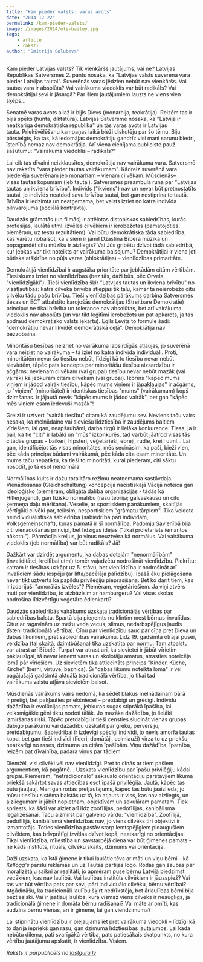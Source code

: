 ```yaml
---
title: "Kam pieder valsts: varas avots"
date: "2014-12-22"
permalink: /kam-pieder-valsts/
image: /images/2014/ole-bailey.jpg
tags:
    - article
    - raksti
author: "Dmitrijs Golubevs"
---
```


Kam pieder Latvijas valsts? Tik vienkāršs jautājums, vai ne? Latvijas Republikas Satversmes 2. pants nosaka, ka "Latvijas valsts suverēnā vara pieder Latvijas tautai". Suverēnās varas jēdzien nebūt nav vienkāršs. Vai tautas vara ir absolūta? Vai vairākuma viedoklis var būt radikāls? Vai demokrātijai sevi ir jāsargā? Par šiem jautājumiem lauzts ne viens vien šķēps...

Senatnē varas avots allaž ir bijis Dievs (monarhija, teokrātija). Reizēm tas ir bijis spēks (hunta, diktatūra). Latvijas Satversme nosaka, ka "Latvija ir neatkarīga demokrātiska republika" un tās varas avots ir Latvijas tauta. Priekšvēlēšanu kampaņas laikā bieži diskutēju par šo tēmu. Biju pārsteigts, ka tas, kā iedomājas demokrātiju gandrīz visi mani sarunu biedri, īstenībā nemaz nav demokrātija. Arī viena cienījama publiciste pauž sašutumu: "Vairākuma viedoklis – radikāls?"

Lai cik tas dīvaini neizklausītos, demokrātija nav vairākuma vara. Satversmē nav rakstīts "vara pieder tautas vairākumam". Kādreiz suverēnā vara piederēja suverēnam jeb monarham – vienam cilvēkam. Mūsdienās– visas tautas kopumam (jeb tautai). Satversmes preambula runā par "Latvijas tautas un ikviena brīvību". Indivīds ("ikviens") nav un nevar būt pretnostatīts tautai, jo indivīds neatdod savu brīvību tautai, bet gan nostiprina to tautā. Brīvība ir iedzimta un neatņemama, bet valsts izriet no katra indivīda pilnvarojuma (sociālā kontrakta).

Daudzās grāmatās (un filmās) ir attēlotas distopiskas sabiedrības, kurās profesijas, laulātā utml. izvēles cilvēkiem ir ierobežotas (pamatojoties, piemēram, uz testu rezultātiem). Vai būtu demokrātiska tāda sabiedrība, kas varētu nobalsot, ka visiem ir jāmīl Džastina Bībera mūzika un popagandēt citu mūziku ir aizliegts? Vai Jūs gribētu dzīvot tādā sabiedrībā, kur jebkas var tikt noteikts ar vairākuma balsojumu? Demokrātijai ir viena ļoti būtiska atšķirība no pūļa varas (ohlokrātijas) – vienlīdzības primaritāte.

Demokrātijā vienlīdzībai ir augstāka prioritāte par jebkādām citām vērtībām. Tiesiskums izriet no vienlīdzības (bez tās, daži būs, pēc Orvela, "vienlīdzīgāki"). Tieši vienlīdzība šķir "Latvijas tautas un ikviena brīvību" no visatļautības: katra cilvēka brīvība stiepjas tik tālu, kamēr tā neierobežo citu cilvēku tādu pašu brīvību. Tieši vienlīdzības pārākums darbina Satversmes tiesas un ECT atbalstīto karojošās demokrātijas (Streitbare Demokratie) principu: ne tikai brīvība un tolerance nav absolūtas, bet arī vairākuma viedoklis nav absolūts (un var tikt leģitīmi ierobežots un pat apkarots, ja tas apdraud demokrātisko valsts iekārtu). Egils Levits to formulē šādi: "demokrātiju nevar likvidēt demokrātiskā ceļā". Demokrātija nav bezzobaina.

Minoritāšu tiesības neizriet no vairākuma labsirdīgās atļaujas, jo suverēnā vara neiziet no vairākuma – tā iziet no katra indivīda individuāli. Proti, minoritātēm nevar šo tiesību nebūt, līdzīgi kā to tiesību nevar nebūt sievietēm, tāpēc pats koncepts par minoritāšu tiesību aizsardzību ir ačgārns: nevienam cilvēkam (vai grupai) tiesību nevar nebūt mazāk (vai vairāk) kā jebkuram citam cilvēkam (vai grupai). Izbrīns "kāpēc mums viņiem ir jādod vairāk tiesību, kāpēc mums viņiem ir jāpakļaujas" ir ačgārns, jo "viņiem" (minoritātei) ir identiskas tiesības "mums" (vairākumam) kopš dzimšanas. Ir jājautā nevis "kāpēc mums ir jādod vairāk", bet gan "kāpēc mēs viņiem esam iedevuši mazāk"!

Greizi ir uztvert "vairāk tiesību" citam kā zaudējumu sev. Neviens taču vairs nesaka, ka melnādaino vai sieviešu līdztiesība ir zaudējums baltiem vīriešiem, lai gan, neapšaubāmi, darba tirgū ir lielāka konkurence. Tiesa, ja ir bail, ka tie "citi" ir labāki un "mūs" izkonkurēs, tad varbūt jāatrod visas tās citādās grupas - baikeri, hipsteri, veģetārieši, ebreji, rudie, kreiļi utml... Lai gan, identificējot tās visas minoritātes, mēs secināsim, ka paši, bieži vien, pēc kāda principa būdami vairākumā, pēc kāda cita esam minoritāte. Un mums taču nepatiktu, ka tieši to minoritāti, kurai piederam, citi sāktu nosodīt, jo tā esot nenormāla.

Normālības kults ir dažu totalitāro režīmu neatņemama sastāvdaļa. Vienādošanas (Gleichschaltung) koncepcija nacistiskajā Vācijā noteica gan ideoloģisko (piemēram, obligātā dalība organizācijās - tādās kā Hitlerjugend), gan fizisko normālību (rasu teorija; galvaskausu un citu ķermeņa daļu mērīšana). Veselie, ar sportiskiem panākumiem, skaitījās vērtīgāki cilvēki par, teiksim, nesportiskiem "grāmatu tārpiem". Tika veidota neindividualistiska sabiedrība (sabiedrība pāri indivīdam, Volksgemeinschaft), kuras pamatā ir šī normālība. Padomju Savienībā bija citi vienādošanas principi, bet līdzīgas idejas ("tikai proletariāts iemantos nākotni"). Pārmācīja kreiļus, jo viņus neuztvēra kā normālus. Vai vairākuma viedoklis (jeb normālība) var būt radikāls? Jā!

Dažkārt var dzirdēt argumentu, ka dabas dotajām "nenormālībām" (invaliditātei, kreilībai utml) tomēr vajadzētu nodrošināt vienlīdzību. Piekrītu: katram ir tiesības uzkāpt uz 5. stāvu, bet vienlīdzība ir nodrošināt arī invalīdiem šādu iespēju (ar lifta/pacēlāja palīdzību). Īpašā ēku pielāgošana nevar tikt uztverta kā papildu privilēģiju pieprasīšana. Bet ko darīt tiem, kas ir izdarījuši "amorālās izvēles"? Piemēram, veģetāriešiem. Ja viņi atvērs muti par vienlīdzību, to aizbāzīsim ar hamburgeru? Vai visas skolas nodrošina līdzvērtīgu veģetāro ēdienkarti?

Daudzās sabiedrībās vairākums uzskata tradicionālās vērtības par sabiedrības balstu. Spartā bija pieņemts no klintīm mest bērnus-invalīdus. Citur ar ragaviņām uz mežu veda vecus, slimus, nedarbspējīgus ļaudis (īsteni tradicionālā vērtība). Cīņu par vienlīdzību sauc par cīņa pret Dieva un dabas likumiem, pret sabiedrības vairākumu. Līdz 19. gadsimta otrajai pusei, verdzība (tai skaitā, dzimtbūšana) tika uzskatīta par normu. Tam atbalstu var atrast arī Bībelē. Turpat var atrast arī, ka sievietei ir jābūt vīrietim paklausīgai, tā nevar ieņemt varas un skolotāju amatus, atrasties noteicēja lomā pār vīriešiem. Uz sievietēm tika attiecināts princips "Kinder, Küche, Kirche" (bērni, virtuve, baznīca). Šī "dabas likumu noteiktā loma" ir vēl pagājušajā gadsimtā aktuālā tradicionālā vērtība, jo tikai tad vairākums valstu atļāva sievietēm balsot.

Mūsdienās vairākums vairs nedomā, ka sēdēt blakus melnādainam bārā ir pretīgi, bet pakļauties priekšniecei – pretdabīgi un grēcīgi. Indivīdu dažādība ir evolūcijas pamats, jebkuras sugas stiprākā īpašība, lai veiksmīgākie gēni tiktu nodoti tālāk. Jo mazāka dažādība, jo lielāki izmiršanas riski. Tāpēc pretdabīgi ir tieši censties sludināt vienas grupas dabīgo pārākumu vai dažādību uzskatīt par grēku, perversiju, pretdabīgumu. Sabiedrībai ir izdevīgi spēcīgi indivīdi, jo nevis amorfa tautas kopa, bet gan tieši indivīdi (līderi, domātāji, celmlauži) virza to uz priekšu, neatkarīgi no rases, dzimuma un citām īpašībām. Viņu dažādība, īpatnība, reizēm pat dīvainība, padara viņus par tādiem.

Diemžēl, visi cilvēki vēl nav vienlīdzīgi. Pret to cīnās ar tiem pašiem argumentiem, kā pagātnē... Uzskata vienlīdzību par īpašu privilēģiju kādai grupai. Piemēram, "netradicionālo" seksuālo orientāciju pārstāvjiem likuma priekšā sakārtot savas attiecības esot īpašā privilēģija. Jautā, kāpēc tas būtu jāatļauj. Man gan rodas pretjautājums, kāpēc tas būtu jāaizliedz, jo mūsu tiesību sistēma balstās uz tā, ka atļauts ir viss, kas nav aizliegts, un aizliegumam ir jābūt nopietnam, objektīvam un sekulāram pamatam. Tiek spriests, ka šādi var aiziet arī līdz zoofīlijas, pedofīlijas, kanibālisma legalizēšanai. Taču aizmirst par galveno vārdu: "vienlīdzība". Zoofīlijā, pedofīlijā, kanibālismā vienlīdzības nav, jo viens cilvēks tīri objektīvi ir izmantotājs. Toties vienlīdzība pastāv starp lemtspējīgiem pieaugušiem cilvēkiem, kas brīvprātīgi izvēlas dzīvot kopā, neatkarīgi no orientācijas. Tikai vienlīdzība, mīlestība un savstarpējā cieņa var būt ģimenes pamats - ne kāds institūts, rituāls, cilvēku skaits, dzimums vai orientācija.

Daži uzskata, ka īstā ģimene ir tikai laulātie tēvs ar māti un viņu bērni – kā _Kellogg's_ pārslu reklāmās un uz Tautas partijas logo. Rodas gan šaubas par moralizētāju saikni ar realitāti, jo apmēram puse bērnu Latvijā piedzimst vecākiem, kas nav laulībā. Vai laulības institūts cilvēkiem ir jāuzspiež? Vai tas var būt vērtība pats par sevi, pāri individuālo cilvēku, bērnu vērtībai? Atgādināšu, ka tradicionāli laulību šķirt nedrīkstēja, bet ārlaulības bērni bija beztiesiski. Vai ir jāatļauj laulība, kurā vismaz viens cilvēks ir neauglīgs, ja tradicionālā ģimene ir domāta bērnu radīšanai? Vai māte ar omīti, kas audzina bērnu vienas, arī ir ģimene, lai gan viendzimuma?

Lai stiprinātu vienlīdzību ir pieļaujams iet pret vairākuma viedokli – līdzīgi kā to darīja iepriekš gan rasu, gan dzimuma līdztiesības jautājumos. Lai kāda nebūtu dilema, pati svarīgākā vērtība, pats patiesākais skatpunkts, no kura vērtību jautājumu apskatīt, ir vienlīdzība. Visiem.

_Raksts ir pārpublicēts no [lastguru.lv](https://lastguru.lv/kam-pieder-valsts/)_
